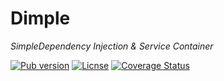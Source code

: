 Dimple
======

*SimpleDependency Injection & Service Container*

[![Pub version](https://img.shields.io/pub/v/dimple.svg?style=flat-square)](https://pub.dartlang.org/packages/dimple)
[![Licnse](https://img.shields.io/badge/license-MIT-blue.svg?style=flat-square)](https://github.com/Dartiny/dimple/blob/master/LICENSE)
[![Coverage Status](https://img.shields.io/coveralls/Dartiny/dimple.svg?style=flat-square)](https://coveralls.io/r/Dartiny/dimple)
